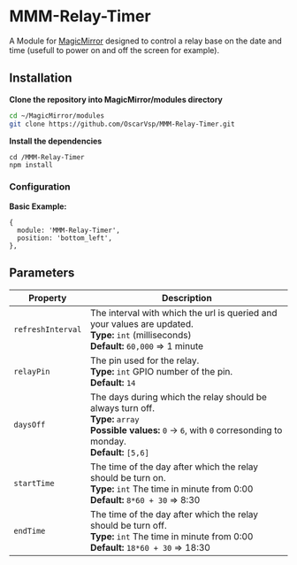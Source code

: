 # MMM-Relay-Timer

A Module for [MagicMirror](https://github.com/MichMich/MagicMirror) designed to
control a relay base on the date and time (usefull to power on and off the screen for example).

## Installation

**Clone the repository into MagicMirror/modules directory**
```bash
cd ~/MagicMirror/modules
git clone https://github.com/OscarVsp/MMM-Relay-Timer.git
```

**Install the dependencies**
```
cd /MMM-Relay-Timer
npm install
```

### Configuration

**Basic Example:**

```jsonc
{
  module: 'MMM-Relay-Timer',
  position: 'bottom_left',
},
```

## Parameters

<table width="100%">
  <thead>
    <tr>
      <th>Property</th>
      <th width="100%">Description</th>
    </tr>
  <thead>
  <tbody>
    <tr>
      <td><code>refreshInterval</code></td>
      <td>The interval with which the url is queried and your values are updated.
        <br><b>Type:</b> <code>int</code> (milliseconds)
        <br><b>Default:</b> <code>60,000</code> => 1 minute
      </td>
    </tr>
    <tr>
      <td><code>relayPin</code></td>
      <td>The pin used for the relay.
        <br><b>Type:</b> <code>int</code> GPIO number of the pin.
        <br><b>Default:</b> <code>14</code> 
      </td>
    </tr>
    <tr>
      <td><code>daysOff</code></td>
      <td>The days during which the relay should be always turn off.
        <br><b>Type:</b> <code>array</code>
		<br><b>Possible values:</b> <code>0</code> -> <code>6</code>, with <code>0</code> corresonding to monday.
        <br><b>Default:</b> <code>[5,6]</code> 
      </td>
    </tr>
	<tr>
      <td><code>startTime</code></td>
      <td>The time of the day after which the relay should be turn on.
        <br><b>Type:</b> <code>int</code> The time in minute from 0:00
        <br><b>Default:</b> <code>8*60 + 30</code> => 8:30
      </td>
    </tr>
	<tr>
      <td><code>endTime</code></td>
      <td>The time of the day after which the relay should be turn off.
        <br><b>Type:</b> <code>int</code> The time in minute from 0:00
        <br><b>Default:</b> <code>18*60 + 30</code> => 18:30
      </td>
    </tr>
  </tbody>
</table>

